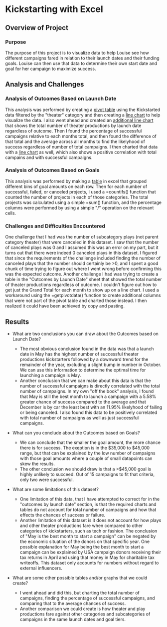 # Kickstarting with Excel

## Overview of Project

### Purpose

The purpose of this project is to visualize data to help Louise see how different campaigns fared in relation to their launch dates and their funding goals. Louise can then use that data to determine their own start date and goal for her campaign to maximize success. 

## Analysis and Challenges

### Analysis of Outcomes Based on Launch Date

This analysis was performed by creating a [pivot table](./resources/Outcomes_by_Launch_Date_table.png) using the Kickstarted data filtered by the "theater" category and then creating a [line chart](./resources/Theater_Outcomes_vs_Launch.png) to help visualize the data. I also went ahead and created an [additional line chart](./resources/total_theater_productions_by_launch_date.png) that shows the total number of theater productions by launch date regardless of outcome. Then I found the percentage of successful campaigns relative to each months total, and then found the difference of that total and the average across all months to find the likelyhood of success regardless of number of total campaigns. I then charted that data with a [line chart](./resources/difference_of_%25successful_by_month_to_average.png) as well, which also shows a positive correlation with total campains and with successful campaigns. 

### Analysis of Outcomes Based on Goals

This analysis was performed by making a [table](./resources/Outcomes_by_Launch_Date_table.png) in excel that grouped different bins of goal amounts on each row. Then for each number of successful, failed, or canceled projects, I used a =countifs() function that counted the number of projects in each of those categories. The total projects was calculated using a simple =sum() function, and the percentage columns were performed by using a simple "/" operation on the relevant cells. 

### Challenges and Difficulties Encountered

One challenge that I had was the number of subcategory plays (not parent category theater) that were canceled in this dataset. I saw that the number of canceled plays was 0 and I assumed this was an error on my part, but it turns out that there were indeed 0 canceled plays in this dataset. I figured that since the requirements of the challenge included finding the number of canceled plays that the number should certainly be >0, and I spent a good chunk of time trying to figure out where I went wrong before confirming this was the expected outcome. 
Another challenge I had was trying to create a table in the "Outcomes by Launch Date" sheet that showed the total number of theater productions regardless of outcome. I couldn't figure out how to get just the Grand Total for each month to show up on a line chart. I used a workaround using the =getpivotdata() function to create additional columns that were not part of the pivot table and charted those instead. I then realized it could have been achieved by copy and pasting. 

## Results

- What are two conclusions you can draw about the Outcomes based on Launch Date?
    - The most obvious conclusion found in the data was that a launch date in May has the highest number of successful theater productions kickstarters followed by a downward trend for the remainder of the year, excluding a slight bump in number in October. We can use this information to determine the optimal time for launching a campaign is May. 
    - Another conclusion that we can make about this data is that the number of successful campaigns is directly correlated with the total number of campaigns. In my own "off the book" analysis, I found that May is still the best month to launch a campaign with a 5.58% greater chance of success compared to the average and that December is by car the least best with an 11.95% likelyhood of failing or being canceled. I also found this data to be positively correlated with total number of campaigns as well as just successful campaigns.

- What can you conclude about the Outcomes based on Goals?
    - We can conclude that the smaller the goal amount, the more chance there is for success. The exeption is in the $35,000 to $45,000 range, but that can be explained by the low number of campaigns with those goal amounts where a couple of small datapoints can skew the results.
    - The other conclusion we should draw is that a >$45,000 goal is highly unlikely to succeed. Out of 15 campaigns to fit that criteria, only two were successful.

- What are some limitations of this dataset?
    - One limitation of this data, that I have attempted to correct for in the "outcomes by launch date" section, is that the required charts and tables do not account for total number of campaigns and how that effects the chances of success or failure. 
    - Another limitation of this dataset is it does not account for how plays and other theater productions fare when compared to other categories of kickstarters, such as tech or fashion. The conclusion of "May is the best month to start a campaign" can be negated by the economic situation of the donors on that specific year. One possible explanation for May being the best month to start a campaign can be explained by USA campaign donors receiving their tax returns in April and using that money in May for charitable tax writeoffs. This dataset only accounts for numbers without regard to external influencers. 

- What are some other possible tables and/or graphs that we could create?
    - I went ahead and did this, but charting the total number of campaigns, finding the percentage of successful campaigns, and comparing that to the average chances of success. 
    - Another comparison we could create is how theater and play productions fare against other categories and subcategories of campaigns in the same launch dates and goal tiers. 
